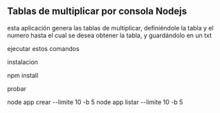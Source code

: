 ## Tablas de multiplicar por consola Nodejs

esta aplicación genera las tablas de multiplicar, definiéndole la tabla y el numero hasta el cual se desea obtener la tabla, y guardándolo en un txt

ejecutar estos comandos

instalacion

npm install


probar 

node app crear --limite 10 -b 5
node app listar --limite 10 -b 5
